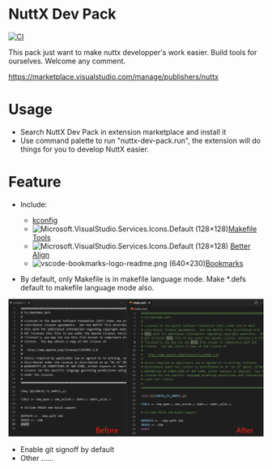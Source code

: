 # NuttX Dev Pack

[![CI](https://github.com/rwb-nuttx/vsce_nuttx_dev_pack/actions/workflows/publish.yml/badge.svg)](https://github.com/rwb-nuttx/vsce_nuttx_dev_pack/actions/workflows/publish.yml) 

This pack just want to make nuttx developper's work easier. Build tools for ourselves. Welcome any comment.

https://marketplace.visualstudio.com/manage/publishers/nuttx


# Usage

- Search NuttX Dev Pack in extension marketplace and install it
- Use command palette to run "nuttx-dev-pack.run", the extension will do things for you to develop NuttX easier.

# Feature


- Include: 
  - [kconfig](https://marketplace.visualstudio.com/items?itemName=luveti.kconfig) 
  - ![Microsoft.VisualStudio.Services.Icons.Default (128×128)](https://ms-vscode.gallerycdn.vsassets.io/extensions/ms-vscode/makefile-tools/0.6.0/1661545673702/Microsoft.VisualStudio.Services.Icons.Default)[Makefile Tools](https://marketplace.visualstudio.com/items?itemName=ms-vscode.makefile-tools)  
  - ![Microsoft.VisualStudio.Services.Icons.Default (128×128)](https://chouzz.gallerycdn.vsassets.io/extensions/chouzz/vscode-better-align/1.4.1/1675781516280/Microsoft.VisualStudio.Services.Icons.Default) [Better Align](https://marketplace.visualstudio.com/items?itemName=Chouzz.vscode-better-align) 
  - ![vscode-bookmarks-logo-readme.png (640×230)](https://raw.githubusercontent.com/alefragnani/vscode-bookmarks/master/images/vscode-bookmarks-logo-readme.png)[Bookmarks](https://marketplace.visualstudio.com/items?itemName=alefragnani.bookmarks) 

- By default, only Makefile is in makefile language mode. Make *.defs default to makefile language mode also.

![](doc/Makefile.png)

- Enable git signoff by default
- Other ……